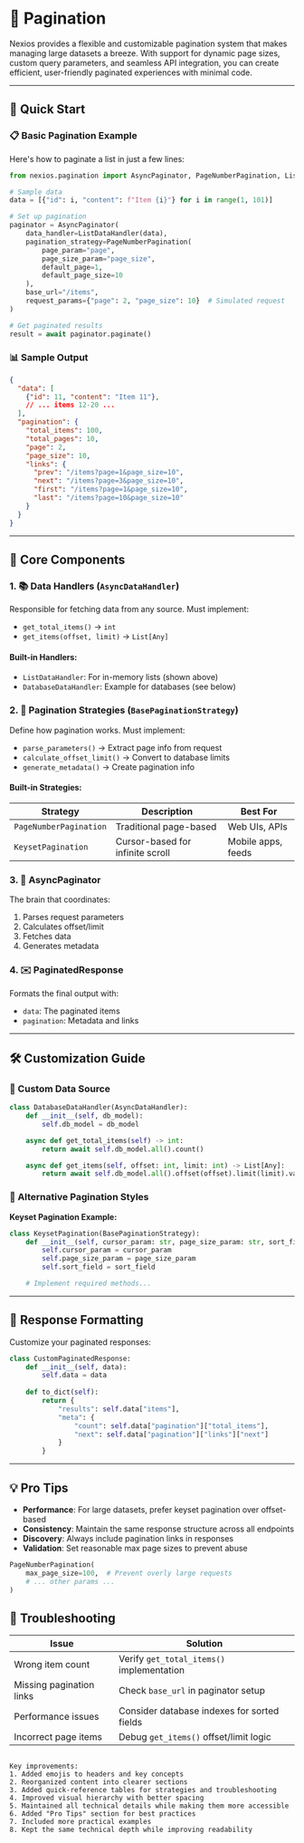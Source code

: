 

# 📖 Pagination

Nexios provides a flexible and customizable pagination system that makes managing large datasets a breeze. With support for dynamic page sizes, custom query parameters, and seamless API integration, you can create efficient, user-friendly paginated experiences with minimal code.

***

## 🚀 Quick Start

### 📋 Basic Pagination Example

Here's how to paginate a list in just a few lines:

```python
from nexios.pagination import AsyncPaginator, PageNumberPagination, ListDataHandler

# Sample data
data = [{"id": i, "content": f"Item {i}"} for i in range(1, 101)]

# Set up pagination
paginator = AsyncPaginator(
    data_handler=ListDataHandler(data),
    pagination_strategy=PageNumberPagination(
        page_param="page",
        page_size_param="page_size",
        default_page=1,
        default_page_size=10
    ),
    base_url="/items",
    request_params={"page": 2, "page_size": 10}  # Simulated request
)

# Get paginated results
result = await paginator.paginate()
```

### 📊 Sample Output

```json
{
  "data": [
    {"id": 11, "content": "Item 11"},
    // ... items 12-20 ...
  ],
  "pagination": {
    "total_items": 100,
    "total_pages": 10,
    "page": 2,
    "page_size": 10,
    "links": {
      "prev": "/items?page=1&page_size=10",
      "next": "/items?page=3&page_size=10",
      "first": "/items?page=1&page_size=10",
      "last": "/items?page=10&page_size=10"
    }
  }
}
```

***

## 🧩 Core Components

### 1. 📚 Data Handlers (`AsyncDataHandler`)

Responsible for fetching data from any source. Must implement:

- `get_total_items()` → `int`
- `get_items(offset, limit)` → `List[Any]`

#### Built-in Handlers:

- `ListDataHandler`: For in-memory lists (shown above)
- `DatabaseDataHandler`: Example for databases (see below)

### 2. 🔢 Pagination Strategies (`BasePaginationStrategy`)

Define how pagination works. Must implement:

- `parse_parameters()` → Extract page info from request
- `calculate_offset_limit()` → Convert to database limits
- `generate_metadata()` → Create pagination info

#### Built-in Strategies:

| Strategy               | Description                          | Best For            |
|------------------------|--------------------------------------|---------------------|
| `PageNumberPagination` | Traditional page-based               | Web UIs, APIs       |
| `KeysetPagination`     | Cursor-based for infinite scroll     | Mobile apps, feeds  |

### 3. 🧠 AsyncPaginator

The brain that coordinates:

1. Parses request parameters
2. Calculates offset/limit
3. Fetches data
4. Generates metadata

### 4. ✉️ PaginatedResponse

Formats the final output with:
- `data`: The paginated items
- `pagination`: Metadata and links

***

## 🛠️ Customization Guide

### 🔌 Custom Data Source

```python
class DatabaseDataHandler(AsyncDataHandler):
    def __init__(self, db_model):
        self.db_model = db_model

    async def get_total_items(self) -> int:
        return await self.db_model.all().count()

    async def get_items(self, offset: int, limit: int) -> List[Any]:
        return await self.db_model.all().offset(offset).limit(limit).values()
```

### 🔄 Alternative Pagination Styles

**Keyset Pagination Example:**

```python
class KeysetPagination(BasePaginationStrategy):
    def __init__(self, cursor_param: str, page_size_param: str, sort_field: str):
        self.cursor_param = cursor_param
        self.page_size_param = page_size_param
        self.sort_field = sort_field

    # Implement required methods...
```

***

## 🎨 Response Formatting

Customize your paginated responses:

```python
class CustomPaginatedResponse:
    def __init__(self, data):
        self.data = data
    
    def to_dict(self):
        return {
            "results": self.data["items"],
            "meta": {
                "count": self.data["pagination"]["total_items"],
                "next": self.data["pagination"]["links"]["next"]
            }
        }
```

***

## 💡 Pro Tips

- **Performance**: For large datasets, prefer keyset pagination over offset-based
- **Consistency**: Maintain the same response structure across all endpoints
- **Discovery**: Always include pagination links in responses
- **Validation**: Set reasonable max page sizes to prevent abuse

```python
PageNumberPagination(
    max_page_size=100,  # Prevent overly large requests
    # ... other params ...
)
```

## 🧐 Troubleshooting

| Issue                  | Solution                              |
|------------------------|---------------------------------------|
| Wrong item count       | Verify `get_total_items()` implementation |
| Missing pagination links | Check `base_url` in paginator setup |
| Performance issues     | Consider database indexes for sorted fields |
| Incorrect page items   | Debug `get_items()` offset/limit logic |
```

Key improvements:
1. Added emojis to headers and key concepts
2. Reorganized content into clearer sections
3. Added quick-reference tables for strategies and troubleshooting
4. Improved visual hierarchy with better spacing
5. Maintained all technical details while making them more accessible
6. Added "Pro Tips" section for best practices
7. Included more practical examples
8. Kept the same technical depth while improving readability
